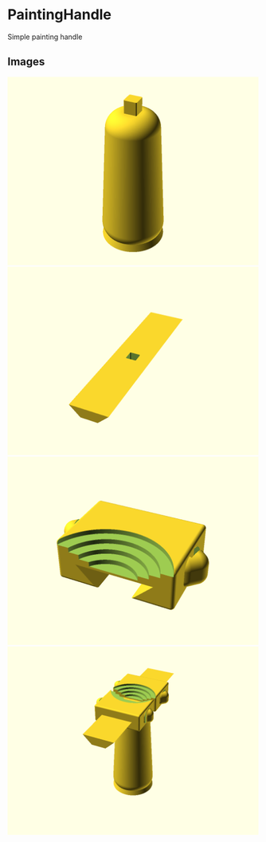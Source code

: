 # PaintingHandle

Simple painting handle

## Images
![handle](https://github.com/vlegio/PaintingHandle/raw/master/images/handle.png)
![base](https://github.com/vlegio/PaintingHandle/raw/master/images/base.png)
![retainer](https://github.com/vlegio/PaintingHandle/raw/master/images/retainer.png)
![retainer](https://github.com/vlegio/PaintingHandle/raw/master/images/full.png)
